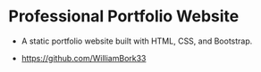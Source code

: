 # Professional Portfolio Website

- A static portfolio website built with HTML, CSS, and Bootstrap.

- https://github.com/WilliamBork33